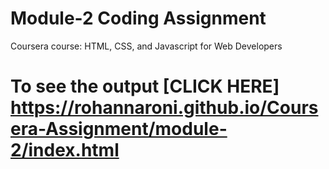 

# Module-2 Coding Assignment

Coursera course: HTML, CSS, and Javascript for Web Developers

# To see the output [CLICK HERE] https://rohannaroni.github.io/Coursera-Assignment/module-2/index.html
